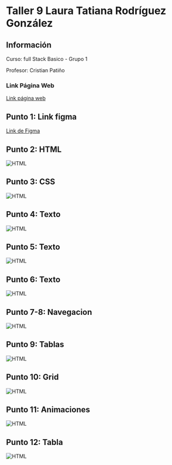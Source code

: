 <h1>Taller 9 Laura Tatiana Rodríguez González </h1>

<h2> Información</h2>

<p>Curso: full Stack Basico - Grupo 1</p>
<p>Profesor: Cristian Patiño</p>

<h3>Link Página Web</h3>
<a href="https://laurarodriguez19.github.io/taller-9-full-stack/" target="_blank">Link página web </a>

<h2> Punto 1: Link figma</h2>

<a href="https://www.figma.com/file/frzmRrUYa96wkwilYpGf2d/Taller-9?type=design&node-id=2%3A259&mode=design&t=fyIaLJsRHoU7HooN-1" target="_blank">Link de Figma</a>

<h2> Punto 2: HTML</h2>
<img src="./public/HTML.png" alt="HTML">

<h2> Punto 3: CSS</h2>
<img src="./public/CSS.png " alt="HTML">

<h2> Punto 4: Texto </h2>
<img src="./public/Punto 4.png" alt="HTML">

<h2> Punto 5: Texto </h2>
<img src="./public/punto-5.jpg" alt="HTML">

<h2> Punto 6: Texto </h2>
<img src="./public/punto-6.jpg" alt="HTML">

<h2> Punto 7-8: Navegacion</h2>
<img src="./public/punto-7-8.jpg" alt="HTML">

<h2> Punto 9: Tablas </h2>
<img src="./public/punto-9.jpg" alt="HTML">

<h2> Punto 10: Grid </h2>
<img src="./public/punto-10.jpg" alt="HTML">

<h2> Punto 11: Animaciones </h2>
<img src="./public/punto-11.jpg" alt="HTML">

<h2> Punto 12: Tabla </h2>
<img src="./public/punto-12.jpg" alt="HTML">